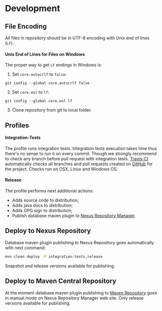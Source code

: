 # Development

## File Encoding

All files in repository should be in UTF-8 encoding with Unix end of lines (`LF`).

#### Unix End of Lines for Files on Windows

The proper way to get `LF` endings in Windows is:
1. Set `core.autocrlf` to `false`:
```
git config --global core.autocrlf false
```
2. Set `core.eol` to `lf`:
```
git config --global core.eol lf
```
3. Clone repository from git to local folder.

## Profiles

#### Integration-Tests

The profile runs integration tests.
Integration tests execution takes time thus there's no sense to run it on every commit.
Though we strongly recommend to check any branch before pull request with integration tests.
[Travis-CI](https://travis-ci.com) automatically checks all branches and pull requests created on [GitHub](https://github.com) for the project.
Checks run on OSX, Linux and Windows OS.

#### Release

The profile performs next additional actions:
- Adds source code to distribution;
- Adds java docs to distribution;
- Adds GPG sign to distribution;
- Publish database maven plugin to [Nexus Repository Manager](https://oss.sonatype.org/).

## Deploy to Nexus Repository

Database maven plugin publishing to Nexus Repository goes automatically with next command:
```bash
mvn clean deploy -P integration-tests,release
```
Snapshot and release versions available for publishing.

## Deploy to Maven Central Repository

At the moment database maven plugin publishing to [Maven Repository](https://mvnrepository.com) goes in manual mode on Nexus Repository Manager web site.
Only release versions available for publishing.
